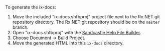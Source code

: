 
To generate the ix-docs:

1. Move the included "ix-docs.shfbproj" project file next to the Rx.NET git repository directory. The Rx.NET git repository should be on the `master` branch.
2. Open "ix-docs.shfbproj" with the [Sandcastle Help File Builder](https://github.com/EWSoftware/SHFB).
3. Choose Document -> Build Project.
4. Move the generated HTML into this `ix-docs` directory.
